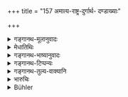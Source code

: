 +++
title = "157 अमात्य-राष्ट्र-दुर्गार्थ- दण्डाख्याः"

+++

<details><summary>गङ्गानथ-मूलानुवादः</summary>

There are five others, (1) the minister, (2) the kingdom, (3) the fortress, (4) the treasury and (5) the army—described in connection with each (of the above twelve); these then, briefly, being seventy-two.—(157)
</details>

<details><summary>मेधातिथिः</summary>

**अमात्या**दयः पञ्चप्रकृतयः द्वादशानां प्रकृतीनां एकैकस्या भवन्ति । अतः षट्द्वादशका **द्विसप्ततिः** ॥ ७.१५७ ॥
</details>

<details><summary>गङ्गानथ-भाष्यानुवादः</summary>

The ‘minister’ and the rest are five other components of the circle, pertaining to each of the twelve aforesaid components. The total thus comes to be *six* times *twelve*, *i.e*., *seventy* - *two*.—(157)
</details>

<details><summary>गङ्गानथ-टिप्पन्यः</summary>

This verse is quoted in *Vīramitrodaya* (Rājanīti, p. 323), which
enumerates the 72 as consisting of the (1) conquering king, (2) his
minister, (3) his kingdom, (4) his fortress, (5) his treasury, (6) his
army;—and so with each of the other eleven states of the ‘Circle’; this
*twelve* times *six* makes 72.
</details>

<details><summary>गङ्गानथ-तुल्य-वाक्यानि</summary>

**(verses 7.155-159)  
**

See Comparative notes for [Verse
7.155].
</details>

<details><summary>भारुचिः</summary>

इमा **अमात्यपुरराष्ट्रकोशदण्डाख्याः** **पञ्चापराः** **प्रत्येकं** द्वादशस्ववस्थिताः । एवं च द्वादशराजप्रकृतयः षष्टिर् अमात्यादिप्रकृतयः इति **संक्षेपेण द्विसप्ततिः** ॥ ७.१५७ ॥
</details>

<details><summary>Bühler</summary>

157	The minister, the kingdom, the fortress, the treasury, and the army are five other (constituent elements of the circle); for, these are mentioned in connexion with each (of the first twelve; thus the whole circle consists), briefly (speaking, of) seventy-two (constituent parts).
</details>
